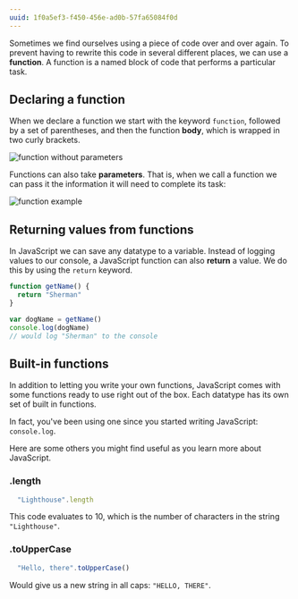 ```yaml
---
uuid: 1f0a5ef3-f450-456e-ad0b-57fa65084f0d
---
```


Sometimes we find ourselves using a piece of code over and over again. To prevent having to rewrite this code in several different places, we can use a **function**. A function is a named block of code that performs a particular task.

## Declaring a function

When we declare a function we start with the keyword `function`, followed by a set of parentheses, and then the function **body**, which is wrapped in two curly brackets.

![function without parameters](https://cl.ly/28122V3k3l20/Image%202017-10-23%20at%208.51.06%20PM.png)

Functions can also take **parameters**. That is, when we call a function we can pass it the information it will need to complete its task:

![function example](https://cl.ly/0L2y1R3c0d3X/Image%202017-10-23%20at%208.43.56%20PM.png)


## Returning values from functions

In JavaScript we can save any datatype to a variable. Instead of logging values to our console, a JavaScript function can also **return** a value. We do this by using the `return` keyword.

```javascript
function getName() {
  return "Sherman"
}

var dogName = getName()
console.log(dogName)
// would log "Sherman" to the console
```

## Built-in functions

In addition to letting you write your own functions, JavaScript comes with some functions ready to use right out of the box. Each datatype has its own set of built in functions.

In fact, you've been using one since you started writing JavaScript: `console.log`.

Here are some others you might find useful as you learn more about JavaScript.

### .length

```javascript
  "Lighthouse".length
```
This code evaluates to 10, which is the number of characters in the string `"Lighthouse"`.

### .toUpperCase

```javascript
  "Hello, there".toUpperCase()  
```

Would give us a new string in all caps: `"HELLO, THERE"`.
